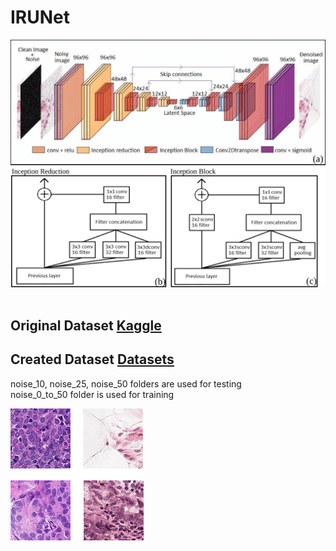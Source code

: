 # IRUNet

![IRUNet architecture](https://github.com/Fabio-Gil-Z/IRUNet/blob/main/README_FILES/IRUNet_network_architecture.png)<br /> <br />
## Original Dataset [Kaggle](https://www.kaggle.com/c/histopathologic-cancer-detection/data)

## Created Dataset [Datasets](https://drive.google.com/drive/folders/1PdTrAV-PUpFhdvhFtfOggpLbOpDEouLc?usp=sharing) <br />
noise_10, noise_25, noise_50 folders are used for testing <br />
noise_0_to_50 folder is used for training <br />

![Kaggle dataset Sample Images](https://github.com/Fabio-Gil-Z/IRUNet/blob/main/README_FILES/sample_images.png)<br /> <br />
 
